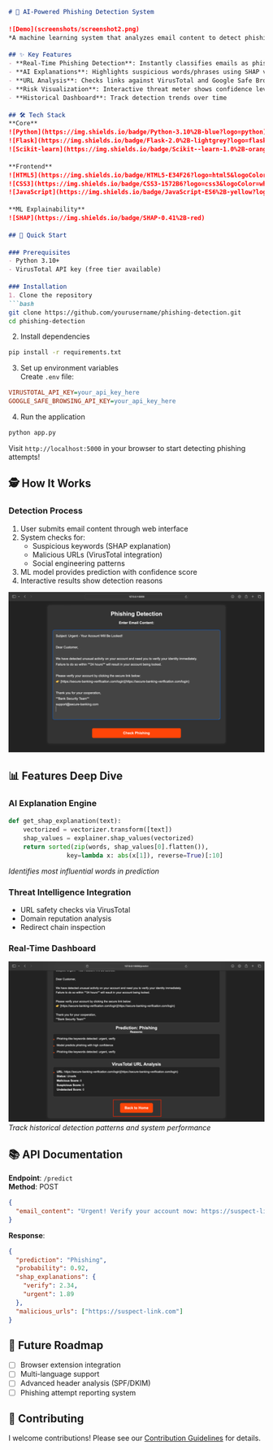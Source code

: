```markdown
# 📧 AI-Powered Phishing Detection System

![Demo](screenshots/screenshot2.png)  
*A machine learning system that analyzes email content to detect phishing attempts with explainable AI insights*

## ✨ Key Features
- **Real-Time Phishing Detection**: Instantly classifies emails as phishing or legitimate
- **AI Explanations**: Highlights suspicious words/phrases using SHAP values
- **URL Analysis**: Checks links against VirusTotal and Google Safe Browsing
- **Risk Visualization**: Interactive threat meter shows confidence level
- **Historical Dashboard**: Track detection trends over time

## 🛠️ Tech Stack
**Core**  
![Python](https://img.shields.io/badge/Python-3.10%2B-blue?logo=python)  
![Flask](https://img.shields.io/badge/Flask-2.0%2B-lightgrey?logo=flask)  
![Scikit-learn](https://img.shields.io/badge/Scikit--learn-1.0%2B-orange?logo=scikit-learn)

**Frontend**  
![HTML5](https://img.shields.io/badge/HTML5-E34F26?logo=html5&logoColor=white)  
![CSS3](https://img.shields.io/badge/CSS3-1572B6?logo=css3&logoColor=white)  
![JavaScript](https://img.shields.io/badge/JavaScript-ES6%2B-yellow?logo=javascript)

**ML Explainability**  
![SHAP](https://img.shields.io/badge/SHAP-0.41%2B-red)

## 🚀 Quick Start

### Prerequisites
- Python 3.10+
- VirusTotal API key (free tier available)

### Installation
1. Clone the repository
```bash
git clone https://github.com/yourusername/phishing-detection.git
cd phishing-detection
```

2. Install dependencies
```bash
pip install -r requirements.txt
```

3. Set up environment variables  
Create `.env` file:
```ini
VIRUSTOTAL_API_KEY=your_api_key_here
GOOGLE_SAFE_BROWSING_API_KEY=your_api_key_here
```

4. Run the application
```bash
python app.py
```

Visit `http://localhost:5000` in your browser to start detecting phishing attempts!

## 🕵️ How It Works

### Detection Process
1. User submits email content through web interface
2. System checks for:
   - Suspicious keywords (SHAP explanation)
   - Malicious URLs (VirusTotal integration)
   - Social engineering patterns
3. ML model provides prediction with confidence score
4. Interactive results show detection reasons

![Detection Flow](screenshots/screenshot1.png)

## 📊 Features Deep Dive

### AI Explanation Engine
```python
def get_shap_explanation(text):
    vectorized = vectorizer.transform([text])
    shap_values = explainer.shap_values(vectorized)
    return sorted(zip(words, shap_values[0].flatten()), 
                key=lambda x: abs(x[1]), reverse=True)[:10]
```
*Identifies most influential words in prediction*

### Threat Intelligence Integration
- URL safety checks via VirusTotal
- Domain reputation analysis
- Redirect chain inspection

### Real-Time Dashboard
![Dashboard](screenshots/screenshot3.png)  
*Track historical detection patterns and system performance*

## 📚 API Documentation

**Endpoint**: `/predict`  
**Method**: POST

```json
{
  "email_content": "Urgent! Verify your account now: https://suspect-link.com"
}
```

**Response**:
```json
{
  "prediction": "Phishing",
  "probability": 0.92,
  "shap_explanations": {
    "verify": 2.34,
    "urgent": 1.89
  },
  "malicious_urls": ["https://suspect-link.com"]
}
```

## 🌟 Future Roadmap
- [ ] Browser extension integration
- [ ] Multi-language support
- [ ] Advanced header analysis (SPF/DKIM)
- [ ] Phishing attempt reporting system

## 🤝 Contributing
I welcome contributions! Please see our [Contribution Guidelines](CONTRIBUTING.md) for details.
